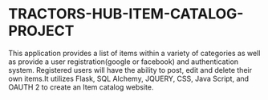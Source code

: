 # TRACTORS-HUB-ITEM-CATALOG-PROJECT
This application provides a list of items within a variety of categories as well as provide a user registration(google or facebook) 
and authentication system. Registered users will have the ability to post, edit and delete their own items.It utilizes Flask, SQL 
Alchemy, JQUERY, CSS, Java Script, and OAUTH 2 to create an Item catalog website.
